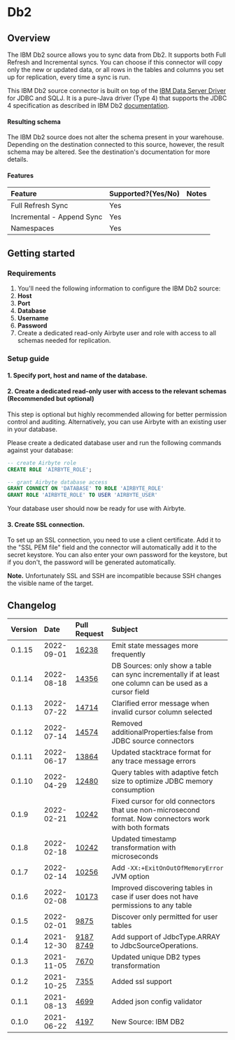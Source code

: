 # Db2

## Overview

The IBM Db2 source allows you to sync data from Db2. It supports both Full Refresh and Incremental syncs. You can choose if this connector will copy only the new or updated data, or all rows in the tables and columns you set up for replication, every time a sync is run.

This IBM Db2 source connector is built on top of the [IBM Data Server Driver](https://mvnrepository.com/artifact/com.ibm.db2/jcc/11.5.5.0) for JDBC and SQLJ. It is a pure-Java driver \(Type 4\) that supports the JDBC 4 specification as described in IBM Db2 [documentation](https://www.ibm.com/docs/en/db2/11.5?topic=apis-supported-drivers-jdbc-sqlj).

#### Resulting schema

The IBM Db2 source does not alter the schema present in your warehouse. Depending on the destination connected to this source, however, the result schema may be altered. See the destination's documentation for more details.

#### Features

| Feature | Supported?\(Yes/No\) | Notes |
| :--- | :--- | :--- |
| Full Refresh Sync | Yes |  |
| Incremental - Append Sync | Yes |  |
| Namespaces | Yes |  |

## Getting started

### Requirements

1. You'll need the following information to configure the IBM Db2 source:
2. **Host**
3. **Port**
4. **Database**
5. **Username**
6. **Password**
7. Create a dedicated read-only Airbyte user and role with access to all schemas needed for replication.

### Setup guide

#### 1. Specify port, host and name of the database.

#### 2. Create a dedicated read-only user with access to the relevant schemas \(Recommended but optional\)

This step is optional but highly recommended allowing for better permission control and auditing. Alternatively, you can use Airbyte with an existing user in your database.

Please create a dedicated database user and run the following commands against your database:

```sql
-- create Airbyte role
CREATE ROLE 'AIRBYTE_ROLE';

-- grant Airbyte database access
GRANT CONNECT ON 'DATABASE' TO ROLE 'AIRBYTE_ROLE'
GRANT ROLE 'AIRBYTE_ROLE' TO USER 'AIRBYTE_USER'
```

Your database user should now be ready for use with Airbyte.

#### 3. Create SSL connection.

To set up an SSL connection, you need to use a client certificate. Add it to the "SSL PEM file" field and the connector will automatically add it to the secret keystore.
You can also enter your own password for the keystore, but if you don't, the password will be generated automatically.

**Note.** Unfortunately SSL and SSH are incompatible because SSH changes the visible name of the target.

## Changelog

| Version | Date | Pull Request | Subject |
| :--- | :--- | :--- | :--- |
| 0.1.15  | 2022-09-01 | [16238](https://github.com/airbytehq/airbyte/pull/16238) | Emit state messages more frequently |
| 0.1.14 | 2022-08-18 | [14356](https://github.com/airbytehq/airbyte/pull/14356) | DB Sources: only show a table can sync incrementally if at least one column can be used as a cursor field |
| 0.1.13 | 2022-07-22 | [14714](https://github.com/airbytehq/airbyte/pull/14714) | Clarified error message when invalid cursor column selected |
| 0.1.12 | 2022-07-14 | [14574](https://github.com/airbytehq/airbyte/pull/14574) | Removed additionalProperties:false from JDBC source connectors |
| 0.1.11 | 2022-06-17 | [13864](https://github.com/airbytehq/airbyte/pull/13864) | Updated stacktrace format for any trace message errors |
| 0.1.10 | 2022-04-29 | [12480](https://github.com/airbytehq/airbyte/pull/12480) | Query tables with adaptive fetch size to optimize JDBC memory consumption |
| 0.1.9 | 2022-02-21 | [10242](https://github.com/airbytehq/airbyte/pull/10242) | Fixed cursor for old connectors that use non-microsecond format. Now connectors work with both formats |
| 0.1.8 | 2022-02-18 | [10242](https://github.com/airbytehq/airbyte/pull/10242) | Updated timestamp transformation with microseconds |
| 0.1.7 | 2022-02-14 | [10256](https://github.com/airbytehq/airbyte/pull/10256) | Add `-XX:+ExitOnOutOfMemoryError` JVM option |****
| 0.1.6 | 2022-02-08 | [10173](https://github.com/airbytehq/airbyte/pull/10173) | Improved  discovering tables in case if user does not have permissions to any table |
| 0.1.5 | 2022-02-01 | [9875](https://github.com/airbytehq/airbyte/pull/9875) | Discover only permitted for user tables |
| 0.1.4 | 2021-12-30 | [9187](https://github.com/airbytehq/airbyte/pull/9187) [8749](https://github.com/airbytehq/airbyte/pull/8749) | Add support of JdbcType.ARRAY to JdbcSourceOperations. |
| 0.1.3 | 2021-11-05 | [7670](https://github.com/airbytehq/airbyte/pull/7670) | Updated unique DB2 types transformation |
| 0.1.2 | 2021-10-25 | [7355](https://github.com/airbytehq/airbyte/pull/7355) | Added ssl support |
| 0.1.1 | 2021-08-13 | [4699](https://github.com/airbytehq/airbyte/pull/4699) | Added json config validator |
| 0.1.0 | 2021-06-22 | [4197](https://github.com/airbytehq/airbyte/pull/4197) | New Source: IBM DB2 |
